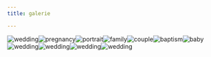 ```yaml
---
title: galerie

---
```

![wedding](../photos/wedding001.jpg)![pregnancy](../photos/pregnancy001.jpg)![portrait](../photos/portrait001.jpg)![family](../photos/family001.jpg)![couple](../photos/couple001.jpg)![baptism](../photos/baptism001.jpg)![baby](../photos/baby001.jpg)![wedding](../photos/wedding002.jpg)![wedding](../photos/wedding003.jpg)![wedding](../photos/wedding004.jpg)![wedding](../photos/wedding005.jpg)